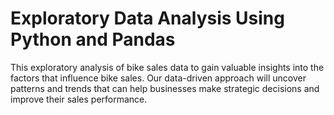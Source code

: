 # Exploratory Data Analysis Using Python and Pandas
<p>This exploratory analysis of bike sales data to gain valuable insights into the factors that influence bike sales. 
   Our data-driven approach will uncover patterns and trends that can help businesses make strategic decisions and improve their sales performance.</p>
